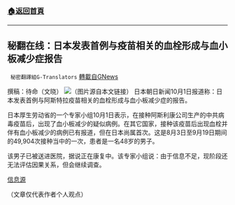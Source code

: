 ###  [:house:返回首頁](https://github.com/ourhimalayas/txt)
---


## 秘翻在线：日本发表首例与疫苗相关的血栓形成与血小板减少症报告
` 秘密翻譯組G-Translators` [轉載自GNews](https://gnews.org/zh-hans/1568236/)

撰稿：待命（文晓）
![](https://assets.gnews.org/wp-content/uploads/2021/10/画像1.png)（图片源自本文链接）
日本朝日新闻10月1日报道称：日本发表首例与阿斯特拉疫苗相关的血栓形成与血小板减少症的报告。

日本厚生劳动省的一个专家小组10月1日表示，在接种阿斯利康公司生产的中共病毒疫苗后，出现了血小板减少的疑似病例。在其它国家，接种该疫苗后出现血栓并伴有血小板减少的病例已有报道，但在日本尚属首次。这是8月3日至9月19日期间的49,904次接种当中的一次，患者是一名48岁的男子。

该男子已被送进医院，据说正在康复中。该专家小组说：由于信息不足，现阶段还无法评估因果关系，但会继续调查。

[信息源](https://www.asahi.com/articles/ASPB16H90PB1ULBJ00W.html)

（文章仅代表作者个人观点）
